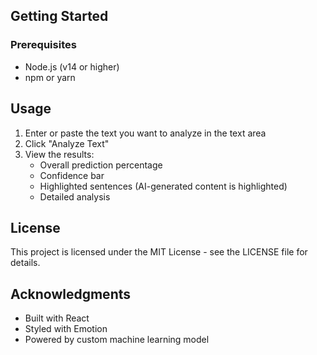 ## Getting Started

### Prerequisites

- Node.js (v14 or higher)
- npm or yarn
  
## Usage

1. Enter or paste the text you want to analyze in the text area
2. Click "Analyze Text"
3. View the results:
   - Overall prediction percentage
   - Confidence bar
   - Highlighted sentences (AI-generated content is highlighted)
   - Detailed analysis

## License

This project is licensed under the MIT License - see the LICENSE file for details.

## Acknowledgments

- Built with React
- Styled with Emotion
- Powered by custom machine learning model
